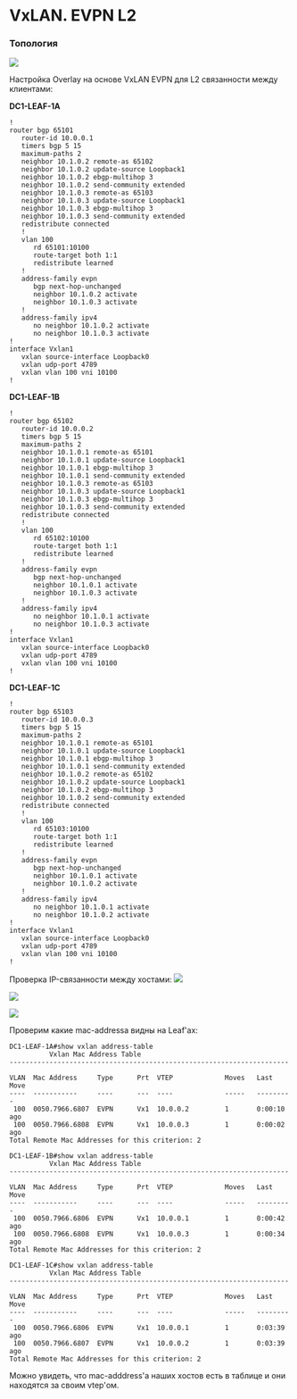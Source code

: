 # VxLAN. EVPN L2
### Топология
![](https://github.com/devops-user/otus/blob/main/homeworks_dc/homework_11/images/topology.JPG)

Настройка Overlay на основе VxLAN EVPN для L2 связанности между клиентами:

**DC1-LEAF-1A**
```
!
router bgp 65101
   router-id 10.0.0.1
   timers bgp 5 15
   maximum-paths 2
   neighbor 10.1.0.2 remote-as 65102
   neighbor 10.1.0.2 update-source Loopback1
   neighbor 10.1.0.2 ebgp-multihop 3
   neighbor 10.1.0.2 send-community extended
   neighbor 10.1.0.3 remote-as 65103
   neighbor 10.1.0.3 update-source Loopback1
   neighbor 10.1.0.3 ebgp-multihop 3
   neighbor 10.1.0.3 send-community extended
   redistribute connected
   !
   vlan 100
      rd 65101:10100
      route-target both 1:1
      redistribute learned
   !
   address-family evpn
      bgp next-hop-unchanged
      neighbor 10.1.0.2 activate
      neighbor 10.1.0.3 activate
   !
   address-family ipv4
      no neighbor 10.1.0.2 activate
      no neighbor 10.1.0.3 activate
!
interface Vxlan1
   vxlan source-interface Loopback0
   vxlan udp-port 4789
   vxlan vlan 100 vni 10100
!
```
**DC1-LEAF-1B**
```
!
router bgp 65102
   router-id 10.0.0.2
   timers bgp 5 15
   maximum-paths 2
   neighbor 10.1.0.1 remote-as 65101
   neighbor 10.1.0.1 update-source Loopback1
   neighbor 10.1.0.1 ebgp-multihop 3
   neighbor 10.1.0.1 send-community extended
   neighbor 10.1.0.3 remote-as 65103
   neighbor 10.1.0.3 update-source Loopback1
   neighbor 10.1.0.3 ebgp-multihop 3
   neighbor 10.1.0.3 send-community extended
   redistribute connected
   !
   vlan 100
      rd 65102:10100
      route-target both 1:1
      redistribute learned
   !
   address-family evpn
      bgp next-hop-unchanged
      neighbor 10.1.0.1 activate
      neighbor 10.1.0.3 activate
   !
   address-family ipv4
      no neighbor 10.1.0.1 activate
      no neighbor 10.1.0.3 activate
!
interface Vxlan1
   vxlan source-interface Loopback0
   vxlan udp-port 4789
   vxlan vlan 100 vni 10100
!
```

**DC1-LEAF-1C**
```
!
router bgp 65103
   router-id 10.0.0.3
   timers bgp 5 15
   maximum-paths 2
   neighbor 10.1.0.1 remote-as 65101
   neighbor 10.1.0.1 update-source Loopback1
   neighbor 10.1.0.1 ebgp-multihop 3
   neighbor 10.1.0.1 send-community extended
   neighbor 10.1.0.2 remote-as 65102
   neighbor 10.1.0.2 update-source Loopback1
   neighbor 10.1.0.2 ebgp-multihop 3
   neighbor 10.1.0.2 send-community extended
   redistribute connected
   !
   vlan 100
      rd 65103:10100
      route-target both 1:1
      redistribute learned
   !
   address-family evpn
      bgp next-hop-unchanged
      neighbor 10.1.0.1 activate
      neighbor 10.1.0.2 activate
   !
   address-family ipv4
      no neighbor 10.1.0.1 activate
      no neighbor 10.1.0.2 activate
!
interface Vxlan1
   vxlan source-interface Loopback0
   vxlan udp-port 4789
   vxlan vlan 100 vni 10100
!
```

Проверка IP-связанности между хостами:
![](https://github.com/devops-user/otus/blob/main/homeworks_dc/homework_11/images/ping_vpc6.JPG)

![](https://github.com/devops-user/otus/blob/main/homeworks_dc/homework_11/images/ping_vpc7.JPG)

![](https://github.com/devops-user/otus/blob/main/homeworks_dc/homework_11/images/ping_vpc8.JPG)

Проверим какие mac-addressa видны на Leaf'ах:
```
DC1-LEAF-1A#show vxlan address-table
          Vxlan Mac Address Table
----------------------------------------------------------------------

VLAN  Mac Address     Type      Prt  VTEP             Moves   Last Move
----  -----------     ----      ---  ----             -----   ---------
 100  0050.7966.6807  EVPN      Vx1  10.0.0.2         1       0:00:10 ago
 100  0050.7966.6808  EVPN      Vx1  10.0.0.3         1       0:00:02 ago
Total Remote Mac Addresses for this criterion: 2
```

```
DC1-LEAF-1B#show vxlan address-table
          Vxlan Mac Address Table
----------------------------------------------------------------------

VLAN  Mac Address     Type      Prt  VTEP             Moves   Last Move
----  -----------     ----      ---  ----             -----   ---------
 100  0050.7966.6806  EVPN      Vx1  10.0.0.1         1       0:00:42 ago
 100  0050.7966.6808  EVPN      Vx1  10.0.0.3         1       0:00:34 ago
Total Remote Mac Addresses for this criterion: 2
```

```
DC1-LEAF-1C#show vxlan address-table 
          Vxlan Mac Address Table
----------------------------------------------------------------------

VLAN  Mac Address     Type      Prt  VTEP             Moves   Last Move
----  -----------     ----      ---  ----             -----   ---------
 100  0050.7966.6806  EVPN      Vx1  10.0.0.1         1       0:03:39 ago
 100  0050.7966.6807  EVPN      Vx1  10.0.0.2         1       0:03:39 ago
Total Remote Mac Addresses for this criterion: 2
```
Можно увидеть, что mac-adddress'a наших хостов есть в таблице и они находятся за своим vtep'ом. 
